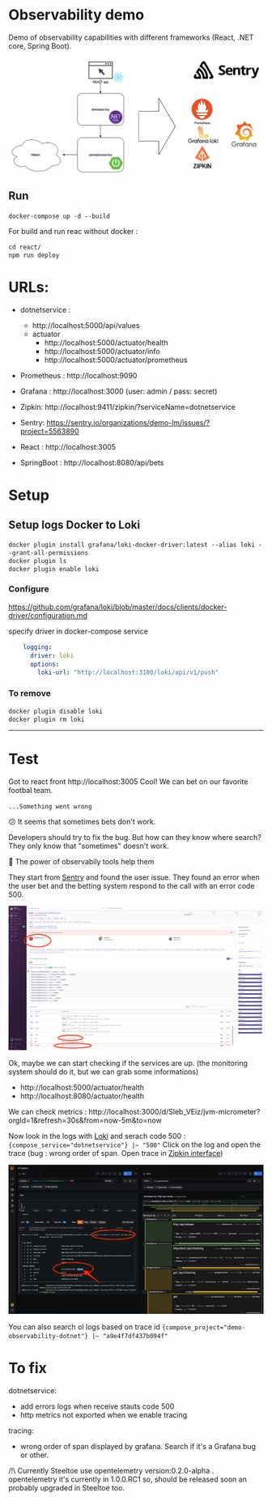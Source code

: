 # Observability demo

Demo of observability capabilities with different frameworks (React, .NET core, Spring Boot).

![Architecture](./architecture.jpg)

## Run

`docker-compose up -d --build`


For build and run reac without docker :
```
cd react/ 
npm run deploy
```

# URLs:

- dotnetservice :
  - http://localhost:5000/api/values
  - actuator
      - http://localhost:5000/actuator/health
      - http://localhost:5000/actuator/info
      - http://localhost:5000/actuator/prometheus

- Prometheus : http://localhost:9090
- Grafana : http://localhost:3000 (user: admin / pass: secret) 
- Zipkin: http://localhost:9411/zipkin/?serviceName=dotnetservice
- Sentry: https://sentry.io/organizations/demo-lm/issues/?project=5563890
- React : http://localhost:3005
- SpringBoot : http://localhost:8080/api/bets

# Setup

## Setup logs Docker to Loki

```
docker plugin install grafana/loki-docker-driver:latest --alias loki --grant-all-permissions
docker plugin ls
docker plugin enable loki
```

### Configure
https://github.com/grafana/loki/blob/master/docs/clients/docker-driver/configuration.md

specify driver in docker-compose service 
```yaml
    logging:
      driver: loki
      options:
        loki-url: "http://localhost:3100/loki/api/v1/push"
```

### To remove

```
docker plugin disable loki
docker plugin rm loki
```

---

# Test

Got to react front http://localhost:3005
Cool! We can bet on our favorite footbal team.

`...Something went wrong`

😕 It seems that sometimes bets don't work.


Developers should try to fix the bug. 
But how can they know where search?
They only know that "sometimes" doesn't work.

🚀 The power of observabily tools help them

They start from [Sentry](https://sentry.io/organizations/demo-lm/issues/?project=5563890) and found the user issue.
They found an error when the user bet and the betting system respond to the call with an error code 500.

![Sentry](sentry_screenshot.png)

Ok, maybe we can start checking if the services are up. (the monitoring system should do it, but we can grab some informations)
- http://localhost:5000/actuator/health
- http://localhost:8080/actuator/health

We can check metrics : http://localhost:3000/d/Sleb_VEiz/jvm-micrometer?orgId=1&refresh=30s&from=now-5m&to=now

Now look in the logs with [Loki](http://localhost:3000/explore?orgId=1&left=%5B%22now-15m%22,%22now%22,%22Loki%22,%7B%22expr%22:%22%7Bcompose_service%3D%5C%22dotnetservice%5C%22%7D%20%7C~%20%5C%22500%5C%22%22%7D%5D)
and serach code 500 : `{compose_service="dotnetservice"} |~ "500"`
Click on the log and open the trace (bug : wrong order of span. Open trace in [Zipkin interface](http://localhost:9411/zipkin))

![Grafana](grafana_screenshot.png)

You can also search ol logs based on trace id `{compose_project="demo-observability-dotnet"} |~ "a9e4f7df437b094f"`

# To fix

dotnetservice:
- add errors logs when receive stauts code 500
- http metrics not exported when we enable tracing

tracing:
- wrong order of span displayed by grafana. Search if it's a Grafana bug or other.

/!\ Currently Steeltoe use opentelemetry version:0.2.0-alpha .
opentelemetry it's currently in 1.0.0.RC1 so, should be released soon an probably upgraded in Steeltoe too. 
